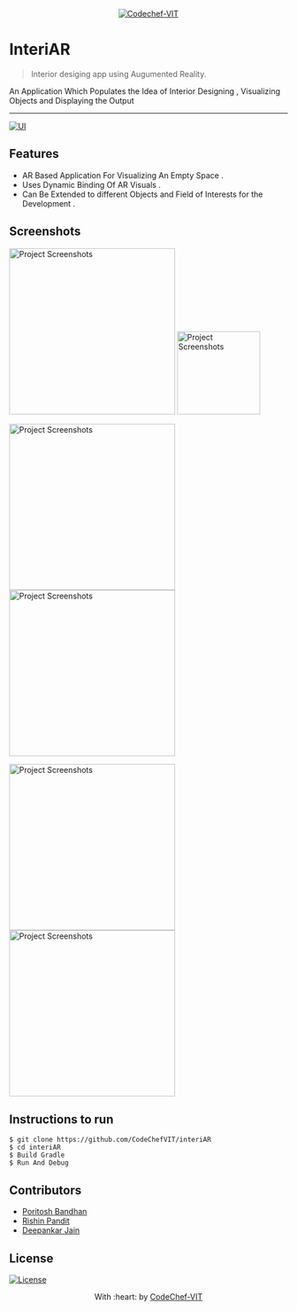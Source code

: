 <p align="center"><a href="http://www.codechefvit.com" target="_blank"><img src="https://s3.amazonaws.com/codechef_shared/sites/all/themes/abessive/logo-3.png" title="CodeChef-VIT" alt="Codechef-VIT"></a>
</p>

# InteriAR

> <Subtitle>
> Interior desiging app using Augumented Reality.

An Application Which Populates the Idea of Interior Designing , Visualizing Objects and Displaying the Output

---
  [![UI ](https://img.shields.io/badge/User%20Interface-Link%20to%20UI-orange?style=flat-square&logo=appveyor)](https://github.com/CodeChefVIT/interiAR/blob/master/Builds/App%20apk/interiAR.apk)




## Features
- AR Based Application For Visualizing An Empty Space . 
- Uses Dynamic Binding Of AR Visuals .
- Can Be Extended to different Objects and Field of Interests for the Development .




## Screenshots

<img src="https://github.com/decipher07/interiAR/blob/master/Builds/InitialStartup.jpeg" alt="Project Screenshots" width="300px">	<img src="https://github.com/decipher07/interiAR/blob/master/Builds/Login.jpeg" alt="Project Screenshots" width="150px">

<img src="https://github.com/decipher07/interiAR/blob/master/Builds/Categories.jpeg" alt="Project Screenshots" width="300px">		<img src="https://github.com/decipher07/interiAR/blob/master/Builds/recyclerview-4.jpeg" alt="Project Screenshots" width="300px">

<img src="https://github.com/decipher07/interiAR/blob/master/Builds/CameraActivity.jpeg" alt="Project Screenshots" width="300px">		<img src="https://github.com/decipher07/interiAR/blob/master/Builds/Profile.jpeg" alt="Project Screenshots" width="300px">




## Instructions to run

```
$ git clone https://github.com/CodeChefVIT/interiAR
$ cd interiAR
$ Build Gradle
$ Run And Debug
```

## Contributors
- <a href="https://github.com/crusher-pb">Poritosh Bandhan</a>
- <a href="https://github.com/rishinpandit09">Rishin Pandit</a>
- <a href="https://github.com/decipher07">Deepankar Jain</a>

## License

[![License](http://img.shields.io/:license-mit-blue.svg?style=flat-square)](http://badges.mit-license.org)

<p align="center">
	With :heart:   by <a href="http://www.codechefvit.com" target="_blank"> CodeChef-VIT</a>
</p>
